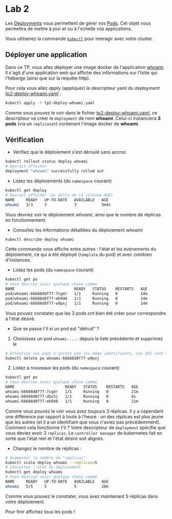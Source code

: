 # Lab 2 

Les [Deployments](https://kubernetes.io/fr/docs/concepts/workloads/controllers/deployment/) vous permettent de gérer vos [Pods](https://kubernetes.io/fr/docs/concepts/workloads/pods/pod/). Cet objet vous permettra de mettre à jour et ou à l'echelle vos applications.

Vous utiliserez la commande [`kubectl`](https://kubernetes.io/docs/reference/generated/kubectl/kubectl-commands) pour interagir avec votre cluster.

## Déployer une application

Dans ce TP, vous allez déployer une image docker de l'application [whoami](https://github.com/containous/whoami). Il s'agit d'une application web qui affiche des informations sur l'hôte qui l'héberge (ainsi que sur la requête http).

Pour cela vous allez *apply* (appliquer) le descripteur yaml du *deployment* [tp2-deploy-whoami.yaml](./tp2-deploy-whoami.yaml) :
```bash
kubectl apply -f tp2-deploy-whoami.yaml
```

Comme vous pouvez le voir dans le fichier [tp2-deploy-whoami.yaml](./tp2-deploy-whoami.yaml), ce descripteur va créer le `deployment` de nom **whoami**. Celui-ci instanciera **3 pods** (via un `replicaset`) contenant l'image docker de **whoami**.  

## Vérification

* Vérifiez que le déploiement s'est déroulé sans accroc
```bash
kubectl rollout status deploy whoami
# Devrait afficher
deployment "whoami" successfully rolled out
```

* Listez les déploiements (du `namespace` courant)
```bash
kubectl get deploy
# Devrait afficher (au delta de la colonne AGE)
NAME     READY   UP-TO-DATE   AVAILABLE   AGE
whoami   3/3     3            3           5m4s
```
Vous devriez voir le déploiement *whoami*, ainsi que le nombre de réplicas en fonctionnement.

* Consultez les informations détaillées du déploiement *whoami*
```bash
kubectl describe deploy whoami
```
Cette commande vous affiche entre autres : l'état et les événements du déploiement, ce qui a été déployé (`template` du pod) et avec combien d'instances.


* Listez les pods (du `namespace` courant)
```bash
kubectl get po
# Vous devriez avoir quelque chose comme
NAME                          READY   STATUS    RESTARTS   AGE
pod/whoami-66688d8f77-7cg4r   1/1     Running   0          14m
pod/whoami-66688d8f77-mh946   1/1     Running   0          14m
pod/whoami-66688d8f77-w9pxj   1/1     Running   0          14m
```
Vous pouvez constater que les 3 pods ont bien été créer pour correspondre à l'état désiré.

* Que se passe t'il si un pod est "détruit" ?  

1. Choisissez un pod `whoami-....` depuis la liste précédente et supprimez le
```bash
# Attention vos pods n'auront pas les même identifiants, ces UUI sont donnés à titre d'exemple
kubectl delete po whoami-66688d8f77-w9pxj
```
2. Listez à nouveaux les pods (du `namespace` courant)
```bash
kubectl get po 
# Vous devriez avoir quelque chose comme
NAME                      READY   STATUS    RESTARTS   AGE
whoami-66688d8f77-7cg4r   1/1     Running   0          21m
whoami-66688d8f77-dbs5j   1/1     Running   0          8s
whoami-66688d8f77-mh946   1/1     Running   0          21m
```
Comme vous pouvez le voir vous avez toujours 3 réplicas. Il y a cependant une différence par rapport à toute à l'heure : un des réplicas est plus jeune que les autres (et il a un identifiant que vous n'aviez pas précédemment).  
Comment cela fonctionne t'il ? Votre descripteur de `deployment` spécifie que vous deviez avoir 3 `replicas`. Le `controller manager` de kubernetes fait en sorte que l'état réel et l'état désiré soit alignés.

* Changez le nombre de réplicas :
```bash
# Augmenter le nombre de "replicas"
kubectl scale deploy whoami --replicas=5
# Consultez l'état du déploiement
kubectl get deploy whoami
# Vous devriez avoir quelque chose comme
NAME     READY   UP-TO-DATE   AVAILABLE   AGE
whoami   5/5     5            5           28m
```
Comme vous pouvez le constater, vous avez maintenant 5 réplicas dans votre déploiement.  

Pour finir affichez tous les pods !
